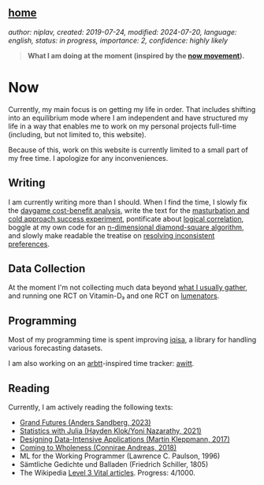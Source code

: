 [home](./index.md)
------------------

*author: niplav, created: 2019-07-24, modified: 2024-07-20, language: english, status: in progress, importance: 2, confidence: highly likely*

> __What I am doing at the moment (inspired by the
> [now movement](https://nownownow.com/about)).__

Now
====

Currently, my main focus is on getting my life in order. That includes
shifting into an equilibrium mode where I am independent and have
structured my life in a way that enables me to work on my personal
projects full-time (including, but not limited to, this website).

Because of this, work on this website is currently limited to a small
part of my free time. I apologize for any inconveniences.

Writing
-------

I am currently writing more than I should. When I find the time, I slowly
fix the [daygame cost-benefit analysis](./daygame_cost_benefit.md),
write the text for the [masturbation and cold approach success
experiment](./masturbation_and_attractiveness.md), pontificate
about [logical correlation](./logical.html), boggle at my own code
for an [n-dimensional diamond-square algorithm](./diamond.html),
and slowly make readable the treatise on [resolving inconsistent
preferences](./resolving.html).

Data Collection
----------------

At the moment I'm not collecting much data beyond [what I usually
gather](./data.md), and running one RCT on Vitamin-D₃ and one RCT on
[lumenators](https://arbital.com/p/lumenators/).

Programming
-----------

Most of my programming time is spent improving
[iqisa](https://github.com/niplav/iqisa), a library for handling various
forecasting datasets.

I am also working on an [arbtt](https://arbtt.nomeata.de/)-inspired time
tracker: [awitt](https://github.com/niplav/awitt).

Reading
--------

Currently, I am actively reading the following texts:

* [Grand Futures (Anders Sandberg, 2023)](https://www.goodreads.com/book/show/42275384-grand-futures)
* [Statistics with Julia (Hayden Klok/Yoni Nazarathy, 2021)](https://statisticswithjulia.org/)
* [Designing Data-Intensive Applications (Martin Kleppmann, 2017)](https://dataintensive.net/)
* [Coming to Wholeness (Connirae Andreas, 2018)](https://www.goodreads.com/book/show/42348332-coming-to-wholeness)
* ML for the Working Programmer (Lawrence C. Paulson, 1996)
* Sämtliche Gedichte und Balladen (Friedrich Schiller, 1805)
* The Wikipedia [Level 3 Vital articles](https://en.wikipedia.org/wiki/Wikipedia%3AVital_articles). Progress: 4/1000.
